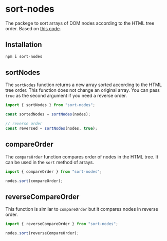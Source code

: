 # sort-nodes

The packege to sort arrays of DOM nodes according to the HTML tree order. Based on [this code](https://gist.github.com/Justineo/ec7275cda82e986fc47b).

## Installation

```javascript
npm i sort-nodes
```

## sortNodes

The `sortNodes` function returns a new array sorted according to the HTML tree order. This function does not change an original array. You can pass `true` as the second argument if you need a reverse order.

```javascript
import { sortNodes } from "sort-nodes";

const sortedNodes = sortNodes(nodes);

// reverse order
const reversed = sortNodes(nodes, true);
```

## compareOrder

The `compareOrder` function compares order of nodes in the HTML tree. It can be used in the `sort` method of arrays.

```javascript
import { compareOrder } from "sort-nodes";

nodes.sort(compareOrder);
```

## reverseCompareOrder

This function is similar to `compareOrder` but it compares nodes in reverse order.

```javascript
import { reverseCompareOrder } from "sort-nodes";

nodes.sort(reverseCompareOrder);
```

